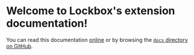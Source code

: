 # Welcome to Lockbox's extension documentation!

You can read this documentation [online][online-docs-link] or by browsing the
[`docs` directory on GitHub][repo-docs-link].

[online-docs-link]: https://mozilla-lockbox.github.io/lockbox-extension/
[repo-docs-link]: https://github.com/mozilla-lockbox/lockbox-addon/tree/master/docs
